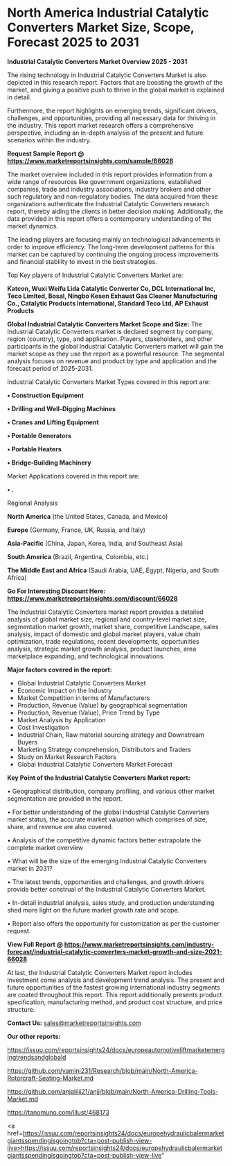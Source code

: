 # North America Industrial Catalytic Converters Market Size, Scope, Forecast 2025 to 2031

<Strong> Industrial Catalytic Converters Market Overview 2025 - 2031</strong>

The rising technology in Industrial Catalytic Converters Market is also depicted in this research report. Factors that are boosting the growth of the market, and giving a positive push to thrive in the global market is explained in detail.

Furthermore, the report highlights on emerging trends, significant drivers, challenges, and opportunities, providing all necessary data for thriving in the industry. This report market research offers a comprehensive perspective, including an in-depth analysis of the present and future scenarios within the industry.

<strong>Request Sample Report @ <a href=https://www.marketreportsinsights.com/sample/66028>https://www.marketreportsinsights.com/sample/66028</a></strong>

The market overview included in this report provides information from a wide range of resources like government organizations, established companies, trade and industry associations, industry brokers and other such regulatory and non-regulatory bodies. The data acquired from these organizations authenticate the Industrial Catalytic Converters research report, thereby aiding the clients in better decision making. Additionally, the data provided in this report offers a contemporary understanding of the market dynamics.

The leading players are focusing mainly on technological advancements in order to improve efficiency. The long-term development patterns for this market can be captured by continuing the ongoing process improvements and financial stability to invest in the best strategies.

Top Key players of Industrial Catalytic Converters Market are:

<strong>Katcon, Wuxi Weifu Lida Catalytic Converter Co, DCL International Inc, Teco Limited, Bosal, Ningbo Kesen Exhaust Gas Cleaner Manufacturing Co., Catalytic Products International, Standard Teco Ltd, AP Exhaust Products</strong>

<strong><b>Global Industrial Catalytic Converters Market Scope and Size:</b></strong>
The Industrial Catalytic Converters market is declared segment by company, region (country), type, and application. Players, stakeholders, and other participants in the global Industrial Catalytic Converters market will gain the market scope as they use the report as a powerful resource. The segmental analysis focuses on revenue and product by type and application and the forecast period of 2025-2031.

Industrial Catalytic Converters Market Types covered in this report are:

<strong>• Construction Equipment

• Drilling and Well-Digging Machines

• Cranes and Lifting Equipment

• Portable Generators

• Portable Heaters

• Bridge-Building Machinery</strong>

Market Applications covered in this report are:

<strong>• .</strong> 

Regional Analysis

<strong>North America</strong> (the United States, Canada, and Mexico)

<strong>Europe</strong> (Germany, France, UK, Russia, and Italy)

<strong>Asia-Pacific</strong> (China, Japan, Korea, India, and Southeast Asia)

<strong>South America</strong> (Brazil, Argentina, Colombia, etc.)

<strong>The Middle East and Africa</strong> (Saudi Arabia, UAE, Egypt, Nigeria, and South Africa)

<strong>Go For Interesting Discount Here: <a href=https://www.marketreportsinsights.com/discount/66028>https://www.marketreportsinsights.com/discount/66028</a></strong>

The Industrial Catalytic Converters market report provides a detailed analysis of global market size, regional and country-level market size, segmentation market growth, market share, competitive Landscape, sales analysis, impact of domestic and global market players, value chain optimization, trade regulations, recent developments, opportunities analysis, strategic market growth analysis, product launches, area marketplace expanding, and technological innovations.

<strong><b>Major factors covered in the report:</b></strong>
<ul>
  <li>Global Industrial Catalytic Converters Market </li>
  <li>Economic Impact on the Industry</li>
  <li>Market Competition in terms of Manufacturers</li>
  <li>Production, Revenue (Value) by geographical segmentation</li>
  <li>Production, Revenue (Value), Price Trend by Type</li>
  <li>Market Analysis by Application</li>
  <li>Cost Investigation</li>
  <li>Industrial Chain, Raw material sourcing strategy and Downstream Buyers</li>
  <li>Marketing Strategy comprehension, Distributors and Traders</li>
  <li>Study on Market Research Factors</li>
  <li>Global Industrial Catalytic Converters Market Forecast</li>
</ul>

<strong><b>Key Point of the Industrial Catalytic Converters Market report:</b></strong>

• Geographical distribution, company profiling, and various other market segmentation are provided in the report.

• For better understanding of the global Industrial Catalytic Converters market status, the accurate market valuation which comprises of size, share, and revenue are also covered.

• Analysis of the competitive dynamic factors better extrapolate the complete market overview

• What will be the size of the emerging Industrial Catalytic Converters market in 2031?

• The latest trends, opportunities and challenges, and growth drivers provide better construal of the Industrial Catalytic Converters Market.

• In-detail industrial analysis, sales study, and production understanding shed more light on the future market growth rate and scope.

• Report also offers the opportunity for customization as per the customer request.

<strong><b>View Full Report @ <a href=https://www.marketreportsinsights.com/industry-forecast/industrial-catalytic-converters-market-growth-and-size-2021-66028>https://www.marketreportsinsights.com/industry-forecast/industrial-catalytic-converters-market-growth-and-size-2021-66028</a></b></strong>


At last, the Industrial Catalytic Converters Market report includes investment come analysis and development trend analysis. The present and future opportunities of the fastest growing international industry segments are coated throughout this report. This report additionally presents product specification, manufacturing method, and product cost structure, and price structure.

<strong>Contact Us:</strong>
sales@marketreportsinsights.com

<strong>Our other reports:</strong>

<a href=https://issuu.com/reportsinsights24/docs/europeautomotiveliftmarketemergingtrendsandglobald>https://issuu.com/reportsinsights24/docs/europeautomotiveliftmarketemergingtrendsandglobald</a>

<a href=https://github.com/yamini231/Research/blob/main/North-America-Rotorcraft-Seating-Market.md>https://github.com/yamini231/Research/blob/main/North-America-Rotorcraft-Seating-Market.md</a>

<a href=https://github.com/anjaliiii21/anjj/blob/main/North-America-Drilling-Tools-Market.md>https://github.com/anjaliiii21/anjj/blob/main/North-America-Drilling-Tools-Market.md</a>

<a href=https://tanomuno.com/illust/468173>https://tanomuno.com/illust/468173</a>

<a href=https://issuu.com/reportsinsights24/docs/europehydraulicbalermarketgiantsspendingisgoingtob?cta=post-publish-view-live>https://issuu.com/reportsinsights24/docs/europehydraulicbalermarketgiantsspendingisgoingtob?cta=post-publish-view-live</a>"
